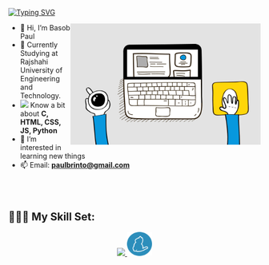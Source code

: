 [![Typing SVG](https://readme-typing-svg.demolab.com?font=Silkscreen&size=30&pause=1000&color=34A73A&background=000000FA&center=true&vCenter=true&width=1000&height=300&lines=Hi%2C+I'm+Basob+Paul;A+Frontend+Developer+%F0%9F%91%BE)](https://git.io/typing-svg)

<img width="380" align="right" src="./gif/developer.gif" /> 

- 👋 Hi, I’m Basob Paul 
- 🏫 Currently Studying at Rajshahi University of Engineering and Technology.<br>
- <img src="https://user-images.githubusercontent.com/90419674/187188835-06811af1-c09f-4115-b4ff-ab54020f4abf.gif" width="20px" valign="center"/> Know a bit about **C, HTML, CSS, JS, Python**<br> 
- 👀 I’m interested in learning new things
- 📫 Email: **paulbrinto@gmail.com**



 <br/>
<br/>





## 🤹🏻‍♂️ My Skill Set:



 <p align="center">
  <a href="https://skillicons.dev">
    <img src="https://skillicons.dev/icons?i=html,css,github,git,js,c,py,regex,vscode,sass,express,mongodb,nodejs" />
    <img src="./img/yarn-kitten-circle.svg" width="50px" height="48px">
  </a>
</p>

<!---
brinto59/brinto59 is a ✨ special ✨ repository because its `README.md` (this file) appears on your GitHub profile.
You can click the Preview link to take a look at your changes.
<<<<<<< HEAD
--->
